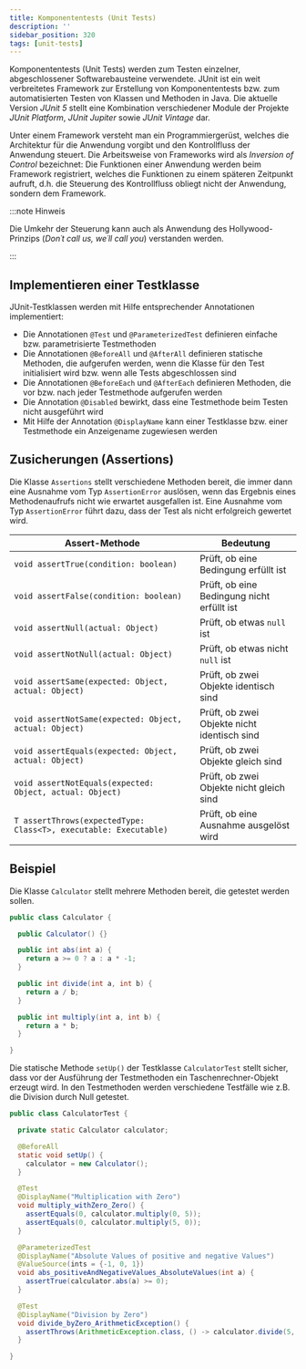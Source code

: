 ```yaml
---
title: Komponententests (Unit Tests)
description: ''
sidebar_position: 320
tags: [unit-tests]
---
```


Komponententests (Unit Tests) werden zum Testen einzelner, abgeschlossener Softwarebausteine verwendete. JUnit ist ein weit verbreitetes Framework zur Erstellung von Komponententests bzw. zum automatisierten Testen von Klassen und Methoden in Java. Die aktuelle Version _JUnit 5_ stellt eine Kombination verschiedener Module der Projekte _JUnit Platform_, _JUnit Jupiter_ sowie _JUnit Vintage_ dar.

Unter einem Framework versteht man ein Programmiergerüst, welches die Architektur für die Anwendung vorgibt und den Kontrollfluss der Anwendung steuert. Die Arbeitsweise von Frameworks wird als _Inversion of Control_ bezeichnet: Die Funktionen einer Anwendung werden beim Framework registriert, welches die Funktionen zu einem späteren Zeitpunkt aufruft, d.h. die Steuerung des Kontrollfluss obliegt nicht der Anwendung, sondern dem Framework.

:::note Hinweis

Die Umkehr der Steuerung kann auch als Anwendung des Hollywood-Prinzips (_Don´t call us, we´ll call you_) verstanden werden.

:::

## Implementieren einer Testklasse

JUnit-Testklassen werden mit Hilfe entsprechender Annotationen implementiert:

- Die Annotationen `@Test` und `@ParameterizedTest` definieren einfache bzw. parametrisierte Testmethoden
- Die Annotationen `@BeforeAll` und `@AfterAll` definieren statische Methoden, die aufgerufen werden, wenn die Klasse für den Test initialisiert wird bzw. wenn alle Tests abgeschlossen sind
- Die Annotationen `@BeforeEach` und `@AfterEach` definieren Methoden, die vor bzw. nach jeder Testmethode aufgerufen werden
- Die Annotation `@Disabled` bewirkt, dass eine Testmethode beim Testen nicht ausgeführt wird
- Mit Hilfe der Annotation `@DisplayName` kann einer Testklasse bzw. einer Testmethode ein Anzeigename zugewiesen werden

## Zusicherungen (Assertions)

Die Klasse `Assertions` stellt verschiedene Methoden bereit, die immer dann eine Ausnahme vom Typ `AssertionError` auslösen, wenn das Ergebnis eines Methodenaufrufs nicht wie erwartet ausgefallen ist. Eine Ausnahme vom Typ `AssertionError` führt dazu, dass der Test als nicht erfolgreich gewertet wird.

| Assert-Methode                                                   | Bedeutung                                   |
| ---------------------------------------------------------------- | ------------------------------------------- |
| `void assertTrue(condition: boolean)`                            | Prüft, ob eine Bedingung erfüllt ist        |
| `void assertFalse(condition: boolean)`                           | Prüft, ob eine Bedingung nicht erfüllt ist  |
| `void assertNull(actual: Object)`                                | Prüft, ob etwas `null` ist                  |
| `void assertNotNull(actual: Object)`                             | Prüft, ob etwas nicht `null` ist            |
| `void assertSame(expected: Object, actual: Object)`              | Prüft, ob zwei Objekte identisch sind       |
| `void assertNotSame(expected: Object, actual: Object)`           | Prüft, ob zwei Objekte nicht identisch sind |
| `void assertEquals(expected: Object, actual: Object)`            | Prüft, ob zwei Objekte gleich sind          |
| `void assertNotEquals(expected: Object, actual: Object)`         | Prüft, ob zwei Objekte nicht gleich sind    |
| `T assertThrows(expectedType: Class<T>, executable: Executable)` | Prüft, ob eine Ausnahme ausgelöst wird      |

## Beispiel

Die Klasse `Calculator` stellt mehrere Methoden bereit, die getestet werden sollen.

```java title="Calculator.java" showLineNumbers
public class Calculator {

  public Calculator() {}

  public int abs(int a) {
    return a >= 0 ? a : a * -1;
  }

  public int divide(int a, int b) {
    return a / b;
  }

  public int multiply(int a, int b) {
    return a * b;
  }

}
```

Die statische Methode `setUp()` der Testklasse `CalculatorTest` stellt sicher, dass vor der Ausführung der Testmethoden ein Taschenrechner-Objekt erzeugt wird. In den Testmethoden werden verschiedene Testfälle wie z.B. die Division durch Null getestet.

```java title="MainClass.java" showLineNumbers
public class CalculatorTest {

  private static Calculator calculator;

  @BeforeAll
  static void setUp() {
    calculator = new Calculator();
  }

  @Test
  @DisplayName("Multiplication with Zero")
  void multiply_withZero_Zero() {
    assertEquals(0, calculator.multiply(0, 5));
    assertEquals(0, calculator.multiply(5, 0));
  }

  @ParameterizedTest
  @DisplayName("Absolute Values of positive and negative Values")
  @ValueSource(ints = {-1, 0, 1})
  void abs_positiveAndNegativeValues_AbsoluteValues(int a) {
    assertTrue(calculator.abs(a) >= 0);
  }

  @Test
  @DisplayName("Division by Zero")
  void divide_byZero_ArithmeticException() {
    assertThrows(ArithmeticException.class, () -> calculator.divide(5, 0));
  }

}
```
